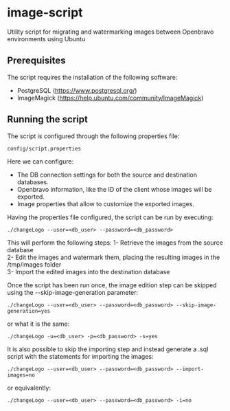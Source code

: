 # image-script
Utility script for migrating and watermarking images between Openbravo environments using Ubuntu

## Prerequisites
The script requires the installation of the following software:
- PostgreSQL (https://www.postgresql.org/)
- ImageMagick (https://help.ubuntu.com/community/ImageMagick)

## Running the script
The script is configured through the following properties file:
```
config/script.properties
```
Here we can configure:
- The DB connection settings for both the source and destination databases.
- Openbravo information, like the ID of the client whose images will be exported.
- Image properties that allow to customize the exported images.

Having the properties file configured, the script can be run by executing:
```
./changeLogo --user=<db_user> --password=<db_password>
```
This will perform the following steps:
1- Retrieve the images from the source database<br/>
2- Edit the images and watermark them, placing the resulting images in the /tmp/images folder<br/>
3- Import the edited images into the destination database<br/>

Once the script has been run once, the image edition step can be skipped using the --skip-image-generation parameter:
```
./changeLogo --user=<db_user> --password=<db_password> --skip-image-generation=yes
```
or what it is the same:
```
./changeLogo -u=<db_user> -p=<db_password> -s=yes
```
It is also possible to skip the importing step and instead generate a .sql script with the statements for importing the images:
```
./changeLogo --user=<db_user> --password=<db_password> --import-images=no
```
or equivalently:
```
./changeLogo --user=<db_user> --password=<db_password> -i=no

